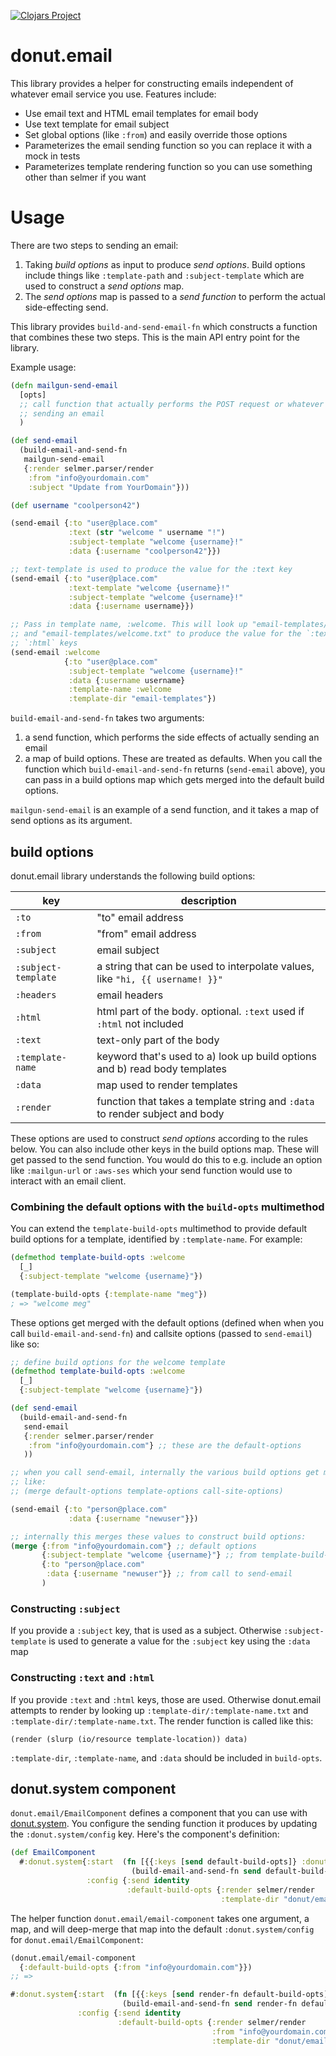 [![Clojars Project](https://img.shields.io/clojars/v/party.donut/email.svg)](https://clojars.org/party.donut/email)

# donut.email

This library provides a helper for constructing emails independent of whatever
email service you use. Features include:

* Use email text and HTML email templates for email body
* Use text template for email subject
* Set global options (like `:from`) and easily override those options
* Parameterizes the email sending function so you can replace it with a mock in
  tests
* Parameterizes template rendering function so you can use something other than
  selmer if you want

# Usage

There are two steps to sending an email:

1. Taking _build options_ as input to produce _send options_. Build options
   include things like `:template-path` and `:subject-template` which are used
   to construct a _send options_ map.
2. The _send options_ map is passed to a _send function_ to perform the actual
   side-effecting send.

This library provides `build-and-send-email-fn` which constructs a function that
combines these two steps. This is the main API entry point for the library.

Example usage:

```clojure
(defn mailgun-send-email
  [opts]
  ;; call function that actually performs the POST request or whatever for
  ;; sending an email
  )

(def send-email
  (build-email-and-send-fn
   mailgun-send-email
   {:render selmer.parser/render
    :from "info@yourdomain.com"
    :subject "Update from YourDomain"}))

(def username "coolperson42")

(send-email {:to "user@place.com"
             :text (str "welcome " username "!")
             :subject-template "welcome {username}!"
             :data {:username "coolperson42"}})

;; text-template is used to produce the value for the :text key
(send-email {:to "user@place.com"
             :text-template "welcome {username}!"
             :subject-template "welcome {username}!"
             :data {:username username}})

;; Pass in template name, :welcome. This will look up "email-templates/welcome.html"
;; and "email-templates/welcome.txt" to produce the value for the `:text` and
;; `:html` keys
(send-email :welcome
            {:to "user@place.com"
             :subject-template "welcome {username}!"
             :data {:username username}
             :template-name :welcome
             :template-dir "email-templates"})
```

`build-email-and-send-fn` takes two arguments:
1. a send function, which performs the side effects of actually sending an email
2. a map of build options. These are treated as defaults. When you call the
   function which `build-email-and-send-fn` returns (`send-email` above), you
   can pass in a build options map which gets merged into the default build
   options.

`mailgun-send-email` is an example of a send function, and it takes a map of
send options as its argument.


## build options

donut.email library understands the following build options:

| key                 | description                                                                   |
|---------------------|-------------------------------------------------------------------------------|
| `:to`               | "to" email address                                                            |
| `:from`             | "from" email address                                                          |
| `:subject`          | email subject                                                                 |
| `:subject-template` | a string that can be used to interpolate values, like `"hi, {{ username! }}"` |
| `:headers`          | email headers                                                                 |
| `:html`             | html part of the body. optional. `:text` used if `:html` not included         |
| `:text`             | text-only part of the body                                                    |
| `:template-name`    | keyword that's used to a) look up build options and b) read body templates    |
| `:data`             | map used to render templates                                                  |
| `:render`           | function that takes a template string and `:data` to render subject and body  |

These options are used to construct _send options_ according to the rules below.
You can also include other keys in the build options map. These will get passed
to the send function. You would do this to e.g. include an option like
`:mailgun-url` or `:aws-ses` which your send function would use to interact with
an email client.

### Combining the default options with the `build-opts` multimethod

You can extend the `template-build-opts` multimethod to provide default build options for
a template, identified by `:template-name`. For example:

``` clojure
(defmethod template-build-opts :welcome
  [_]
  {:subject-template "welcome {username}"})

(template-build-opts {:template-name "meg"}) 
; => "welcome meg"
```

These options get merged with the default options (defined when when you call
`build-email-and-send-fn`) and callsite options (passed to `send-email`) like so:

``` clojure
;; define build options for the welcome template
(defmethod template-build-opts :welcome
  [_]
  {:subject-template "welcome {username}"})

(def send-email
  (build-email-and-send-fn
   send-email
   {:render selmer.parser/render
    :from "info@yourdomain.com"} ;; these are the default-options
   ))

;; when you call send-email, internally the various build options get merged
;; like:
;; (merge default-options template-options call-site-options)

(send-email {:to "person@place.com"
             :data {:username "newuser"}})

;; internally this merges these values to construct build options:
(merge {:from "info@yourdomain.com"} ;; default options
       {:subject-template "welcome {username}"} ;; from template-build-opts multimethod
       {:to "person@place.com"
        :data {:username "newuser"}} ;; from call to send-email
       )
```

### Constructing `:subject`

If you provide a `:subject` key, that is used as a subject. Otherwise
`:subject-template` is used to generate a value for the `:subject` key using the
`:data` map

### Constructing `:text` and `:html`

If you provide `:text` and `:html` keys, those are used. Otherwise donut.email
attempts to render by looking up `:template-dir/:template-name.txt` and
`:template-dir/:template-name.txt`. The render function is called like this:

```
(render (slurp (io/resource template-location)) data)
```

`:template-dir`, `:template-name`, and `:data` should be included in
`build-opts`.

## donut.system component

`donut.email/EmailComponent` defines a component that you can use with
[donut.system](https://github.com/donut-party/system). You configure the sending
function it produces by updating the `:donut.system/config` key. Here's the
component's definition:

``` clojure
(def EmailComponent
  #:donut.system{:start  (fn [{{:keys [send default-build-opts]} :donut.system/config}]
                           (build-email-and-send-fn send default-build-opts))
                 :config {:send identity
                          :default-build-opts {:render selmer/render
                                               :template-dir "donut/email-templates"}}})
```

The helper function `donut.email/email-component` takes one argument, a map, and
will deep-merge that map into the default `:donut.system/config` for
`donut.email/EmailComponent`:

``` clojure
(donut.email/email-component
  {:default-build-opts {:from "info@yourdomain.com"}})
;; =>

#:donut.system{:start  (fn [{{:keys [send render-fn default-build-opts]} :donut.system/config}]
                         (build-email-and-send-fn send render-fn default-build-opts))
               :config {:send identity
                        :default-build-opts {:render selmer/render
                                             :from "info@yourdomain.com"
                                             :template-dir "donut/email-templates"}}}
```
